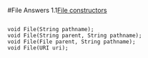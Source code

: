 #File Answers
1.1<a href='#1.1'>File constructors</a>
```

void File(String pathname);
void File(String parent, String pathname);
void File(File parent, String pathname);
void File(URI uri);


```